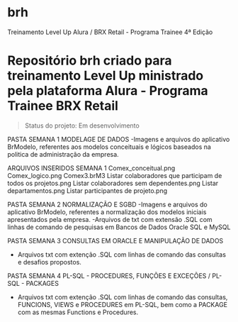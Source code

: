 # brh
Treinamento Level Up  Alura / BRX Retail - Programa Trainee 4ª Edição

<h1>Repositório brh criado para treinamento Level Up ministrado pela plataforma Alura - Programa Trainee BRX Retail</h1>

>Status do projeto: Em desenvolvimento

PASTA SEMANA 1
MODELAGE DE DADOS
-Imagens e arquivos do aplicativo BrModelo, referentes aos modelos conceituais e lógicos baseados na politica de administração da empresa.

ARQUIVOS INSERIDOS SEMANA 1
  Comex_conceitual.png
  Comex_logico.png
  Comex3.brM3
  Listar colaboradores que participam de todos os projetos.png
  Listar colaboradores sem dependentes.png
  Listar departamentos.png
  Listar participantes de projeto.png


PASTA SEMANA 2
NORMALIZAÇÃO E SGBD
-Imagens e arquivos do aplicativo BrModelo, referentes a normalização dos modelos iniciais apresentados pela empresa.
-Arquivos de txt com extensão .SQL com linhas de comando de pesquisas em Bancos de Dados Oracle SQL e MySQL

PASTA SEMANA 3
CONSULTAS EM ORACLE E MANIPULAÇÃO DE DADOS
- Arquivos txt com extenção .SQL com linhas de comando das consultas e desafios propostos.

PASTA SEMANA 4
PL-SQL - PROCEDURES, FUNÇÕES E EXCEÇÕES / PL-SQL - PACKAGES
- Arquivos txt com extenção .SQL com linhas de comando das consultas, FUNCIONS, VIEWS e PROCEDURES em PL-SQL, bem como a PACKAGE com as mesmas Functions e Procedures.
